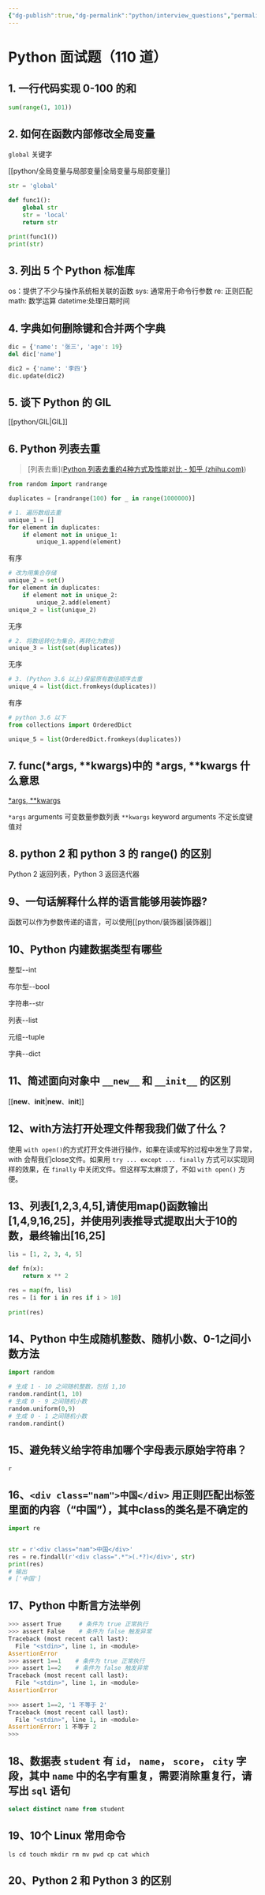 ```yaml
---
{"dg-publish":true,"dg-permalink":"python/interview_questions","permalink":"/python/interview_questions/","dgHomeLink":true,"dgPassFrontmatter":false}
---
```



# Python 面试题（110 道）


## 1. 一行代码实现 0-100 的和


```python
sum(range(1, 101))
```


## 2. 如何在函数内部修改全局变量


`global` 关键字

[[python/全局变量与局部变量|全局变量与局部变量]]

```python
str = 'global'

def func1():
	global str
	str = 'local'
	return str

print(func1())
print(str)
```


## 3. 列出 5 个 Python 标准库


os：提供了不少与操作系统相关联的函数
sys: 通常用于命令行参数
re: 正则匹配
math: 数学运算
datetime:处理日期时间


## 4. 字典如何删除键和合并两个字典


```python
dic = {'name': '张三', 'age': 19}
del dic['name']

dic2 = {'name': '李四'}
dic.update(dic2)
```


## 5. 谈下 Python 的 GIL


[[python/GIL|GIL]]


## 6. Python 列表去重


> [列表去重]([Python 列表去重的4种方式及性能对比 - 知乎 (zhihu.com)](https://zhuanlan.zhihu.com/p/364610029))

```python
from random import randrange

duplicates = [randrange(100) for _ in range(1000000)]
```

```python
# 1. 遍历数组去重
unique_1 = []
for element in duplicates:
    if element not in unique_1:
        unique_1.append(element)
```

有序

```python
# 改为用集合存储
unique_2 = set()
for element in duplicates:
    if element not in unique_2:
        unique_2.add(element)
unique_2 = list(unique_2)
```

无序

```python
# 2. 将数组转化为集合，再转化为数组
unique_3 = list(set(duplicates))
```

无序

```python
# 3. (Python 3.6 以上)保留原有数组顺序去重
unique_4 = list(dict.fromkeys(duplicates))
```

有序

```python
# python 3.6 以下
from collections import OrderedDict

unique_5 = list(OrderedDict.fromkeys(duplicates))
```


## 7. func(\*args, \*\*kwargs)中的 \*args, \*\*kwargs 什么意思


[\*args, \*\*kwargs](https://zhuanlan.zhihu.com/p/50804195)

`*args` arguments 可变数量参数列表
`**kwargs` keyword arguments 不定长度键值对


## 8. python 2 和 python 3 的 range() 的区别


Python 2 返回列表，Python 3 返回迭代器


## 9、一句话解释什么样的语言能够用装饰器?


函数可以作为参数传递的语言，可以使用[[python/装饰器|装饰器]]


## 10、Python 内建数据类型有哪些


整型--int

布尔型--bool

字符串--str

列表--list

元组--tuple

字典--dict


## 11、简述面向对象中 `__new__` 和 `__init__` 的区别


[[__new__、__init__|__new__、__init__]]


## 12、with方法打开处理文件帮我我们做了什么？


使用 `with open()`的方式打开文件进行操作，如果在读或写的过程中发生了异常，with 会帮我们close文件。如果用 `try ... except ... finally` 方式可以实现同样的效果，在 `finally` 中关闭文件。但这样写太麻烦了，不如 `with open()` 方便。


## 13、列表[1,2,3,4,5],请使用map()函数输出[1,4,9,16,25]，并使用列表推导式提取出大于10的数，最终输出[16,25]


```python
lis = [1, 2, 3, 4, 5]

def fn(x):
    return x ** 2

res = map(fn, lis)
res = [i for i in res if i > 10]
  
print(res)
```


## 14、Python 中生成随机整数、随机小数、0-1之间小数方法




```python
import random

# 生成 1 - 10 之间随机整数，包括 1,10
random.randint(1, 10)
# 生成 0 - 9 之间随机小数
random.uniform(0,9)
# 生成 0 - 1 之间随机小数
random.randint()
```


## 15、避免转义给字符串加哪个字母表示原始字符串？


`r`


## 16、`<div class="nam">中国</div>` 用正则匹配出标签里面的内容（“中国”），其中class的类名是不确定的


```python
import re


str = r'<div class="nam">中国</div>'
res = re.findall(r'<div class=".*">(.*?)</div>', str)
print(res)
# 输出
# ['中国']
```


## 17、Python 中断言方法举例


```python
>>> assert True     # 条件为 true 正常执行  
>>> assert False    # 条件为 false 触发异常  
Traceback (most recent call last):  
  File "<stdin>", line 1, in <module>  
AssertionError  
>>> assert 1==1    # 条件为 true 正常执行  
>>> assert 1==2    # 条件为 false 触发异常  
Traceback (most recent call last):  
  File "<stdin>", line 1, in <module>  
AssertionError  
  
>>> assert 1==2, '1 不等于 2'  
Traceback (most recent call last):  
  File "<stdin>", line 1, in <module>  
AssertionError: 1 不等于 2  
>>>
```


## 18、数据表 `student` 有 `id`， `name`， `score`， `city` 字段，其中 `name` 中的名字有重复，需要消除重复行，请写出 `sql` 语句


```sql
select distinct name from student
```


## 19、10个 Linux 常用命令


```
ls cd touch mkdir rm mv pwd cp cat which
```


## 20、Python 2 和 Python 3 的区别


